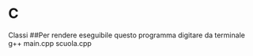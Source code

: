 
# C
Classi
##Per rendere eseguibile questo programma digitare da terminale g++ main.cpp scuola.cpp
